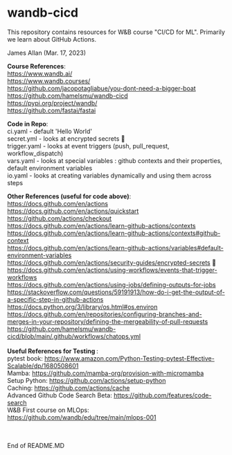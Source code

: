 # wandb-cicd

This repository contains resources for W&B course "CI/CD for ML". Primarily we learn about GitHub Actions.<br>

James Allan (Mar. 17, 2023)

<b>Course References</b>:<br>
https://www.wandb.ai/<br>
https://www.wandb.courses/<br>
https://github.com/jacopotagliabue/you-dont-need-a-bigger-boat<br>
https://github.com/hamelsmu/wandb-cicd<br>
https://pypi.org/project/wandb/<br>
https://github.com/fastai/fastai<br>

<b>Code in Repo</b>:<br>
ci.yaml      - default 'Hello World'<br>
secret.yml   - looks at encrypted secrets &#128064;<br>
trigger.yaml - looks at event triggers (push, pull_request, workflow_dispatch)<br>
vars.yaml    - looks at special variables : github contexts and their properties, default environment variables<br>
io.yaml      - looks at creating variables dynamically and using them across steps<br>

<b>Other References (useful for code above)</b>:<br>
https://docs.github.com/en/actions<br>
https://docs.github.com/en/actions/quickstart<br>
https://github.com/actions/checkout<br>
https://docs.github.com/en/actions/learn-github-actions/contexts<br>
https://docs.github.com/en/actions/learn-github-actions/contexts#github-context<br>
https://docs.github.com/en/actions/learn-github-actions/variables#default-environment-variables<br>
https://docs.github.com/en/actions/security-guides/encrypted-secrets &#128064;<br>
https://docs.github.com/en/actions/using-workflows/events-that-trigger-workflows<br>
https://docs.github.com/en/actions/using-jobs/defining-outputs-for-jobs<br>
https://stackoverflow.com/questions/59191913/how-do-i-get-the-output-of-a-specific-step-in-github-actions<br>
https://docs.python.org/3/library/os.html#os.environ<br>
https://docs.github.com/en/repositories/configuring-branches-and-merges-in-your-repository/defining-the-mergeability-of-pull-requests<br>
https://github.com/hamelsmu/wandb-cicd/blob/main/.github/workflows/chatops.yml<br><br>
<b>Useful References for Testing </b>:<br>
pytest book: https://www.amazon.com/Python-Testing-pytest-Effective-Scalable/dp/1680508601<br>
Mamba: https://github.com/mamba-org/provision-with-micromamba<br>
Setup Python: https://github.com/actions/setup-python<br>
Caching: https://github.com/actions/cache<br>
Advanced Github Code Search Beta: https://github.com/features/code-search<br>
W&B First course on MLOps: https://github.com/wandb/edu/tree/main/mlops-001




<br>
<br>
End of README.MD
